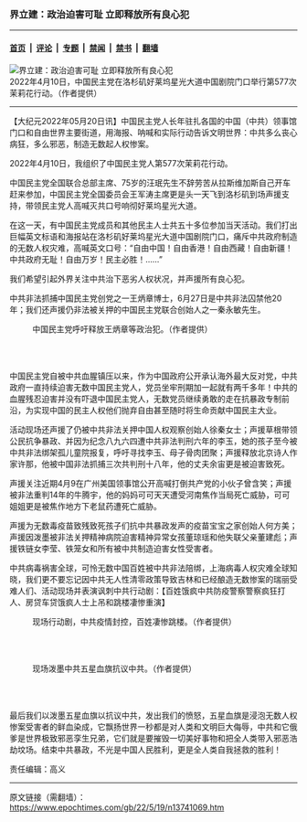 ### 界立建：政治迫害可耻 立即释放所有良心犯

---

#### [首页](../../../..?n13741069) &nbsp;|&nbsp; [评论](../../../../../epoch-comment?n13741069) &nbsp;|&nbsp; [专题](../../../../../epoch-special?n13741069) &nbsp;|&nbsp; [禁闻](../../../../../epoch-news?n13741069) &nbsp;|&nbsp; [禁书](../../../../../books?n13741069) &nbsp;|&nbsp; [翻墙](https://github.com/gfw-breaker/nogfw/blob/master/README.md?n13741069)


<div><img alt="界立建：政治迫害可耻 立即释放所有良心犯" class="attachment-djy_600_400 size-djy_600_400 wp-post-image" src="https://i.epochtimes.com/assets/uploads/2022/05/id13741077-download-600x400.png"/>
<div class="caption">
 2022年4月10日，中国民主党在洛杉矶好莱坞星光大道中国剧院门口举行第577次茉莉花行动。（作者提供）
</div></div><hr/><div class="post_content" id="artbody" itemprop="articleBody">
 <!-- article content begin -->
 <p>
  【大纪元2022年05月20日讯】中国民主党人长年驻扎各国的中国（中共）领事馆门口和自由世界主要街道，用海报、呐喊和实际行动告诉文明世界：中共多么丧心病狂，多么邪恶，制造无数起人权惨案。
 </p>
 <p>
  2022年4月10日，我组织了中国民主党人第577次茉莉花行动。
 </p>
 <p>
  中国民主党全国联合总部主席、75岁的汪珉先生不辞劳苦从拉斯维加斯自己开车赶来参加，中国民主党全国委员会王军涛主席更是头一天飞到洛杉矶到场声援支持，带领民主党人高喊灭共口号响彻好莱坞星光大道。
 </p>
 <p>
  在这一天，有中国民主党成员和其他民主人士共五十多位参加当天活动。我们打出巨幅英文标语和海报站在洛杉矶好莱坞星光大道中国剧院门口，痛斥中共政府制造的无数人权灾难，高喊英文口号：“自由中国！自由香港！自由西藏！自由新疆！中共政府无耻！自由万岁！民主必胜！……”
 </p>
 <p>
  我们希望引起外界关注中共治下恶劣人权状况，并声援所有良心犯。
 </p>
 <p>
  中共非法抓捕中国民主党创党之一王炳章博士，6月27日是中共非法囚禁他20年；我们还声援仍非法被关押的中国民主党联合创始人之一秦永敏先生。
 </p>
 <figure aria-describedby="caption-attachment-13741083" class="wp-caption aligncenter" id="attachment_13741083" style="width: 500px">
  <ok href="https://i.epochtimes.com/assets/uploads/2022/05/id13741083-download-1.png" target="_blank">
   <img alt="" class="wp-image-13741083" src="https://i.epochtimes.com/assets/uploads/2022/05/id13741083-download-1-600x643.png"/>
  </ok>
  <br/><figcaption class="wp-caption-text" id="caption-attachment-13741083">
   中国民主党呼吁释放王炳章等政治犯。（作者提供）
  </figcaption><br/>
 </figure><br/>
 <p>
  中国民主党自被中共血腥镇压以来，作为中国政府公开承认海外最大反对党，中共政府一直持续迫害无数中国民主党人，党员坐牢刑期加一起就有两千多年！中共的血腥残忍迫害并没有吓退中国民主党人，无数党员继续勇敢的走在抗暴政专制前沿，为实现中国的民主人权他们抛弃自由甚至随时将生命贡献中国民主大业。
 </p>
 <p>
  活动现场还声援了仍被中共非法关押中国人权观察创始人徐秦女士；声援草根带领公民抗争暴政、并因为纪念八九六四遭中共非法判刑六年的李玉，她的孩子至今被中共非法绑架孤儿童院报复，呼吁寻找李玉、母子骨肉团聚；声援释放北京诗人作家许那，他被中国非法抓捕三次共判刑十八年，他的丈夫余宙更是被迫害致死。
 </p>
 <p>
  声援关注近期4月9在广州美国领事馆公开高喊打倒共产党的小伙子曾含笑；声援被非法重判14年的牛腾宇，他的妈妈可可天天遭受河南焦作当局死亡威胁，可可姐姐更是被焦作地方下老鼠药遭死亡威胁。
 </p>
 <p>
  声援为无数毒疫苗致残致死孩子们抗中共暴政发声的疫苗宝宝之家创始人何方美；声援因泼墨被非法关押精神病院迫害精神异常女孩董琼瑶和他失联父亲董建彪；声援铁链女李莹、铁笼女和所有被中共制造迫害女性受害者。
 </p>
 <p>
  中共病毒祸害全球，可怜无数中国百姓被中共非法陪绑，上海病毒人权灾难全球知晓，我们更不要忘记因中共无人性清零政策导致吉林和已经酿造无数惨案的瑞丽受难人们、活动现场并表演讽刺中共行动剧：【百姓饿疯中共防疫警察警察疯狂打人、房贷车贷饿疯人士上吊和跳楼凄惨重演】
 </p>
 <figure aria-describedby="caption-attachment-13741084" class="wp-caption aligncenter" id="attachment_13741084" style="width: 600px">
  <ok href="https://i.epochtimes.com/assets/uploads/2022/05/id13741084-thumbnail_IMG_7472.jpeg" target="_blank">
   <img alt="" class="size-large wp-image-13741084" src="https://i.epochtimes.com/assets/uploads/2022/05/id13741084-thumbnail_IMG_7472-600x438.jpeg"/>
  </ok>
  <br/><figcaption class="wp-caption-text" id="caption-attachment-13741084">
   现场行动剧，中共疫情封控，百姓凄惨跳楼。（作者提供）
  </figcaption><br/>
 </figure><br/>
 <figure aria-describedby="caption-attachment-13741088" class="wp-caption aligncenter" id="attachment_13741088" style="width: 600px">
  <ok href="https://i.epochtimes.com/assets/uploads/2022/05/id13741088-IMG_7474.jpeg" target="_blank">
   <img alt="" class="size-large wp-image-13741088" src="https://i.epochtimes.com/assets/uploads/2022/05/id13741088-IMG_7474-600x470.jpeg"/>
  </ok>
  <br/><figcaption class="wp-caption-text" id="caption-attachment-13741088">
   现场泼墨中共五星血旗抗议中共。（作者提供）
  </figcaption><br/>
 </figure><br/>
 <p>
  最后我们以泼墨五星血旗以抗议中共，发出我们的愤怒，五星血旗是浸泡无数人权惨案受害者的鲜血染成，它飘扬世界一秒都是对人类和文明巨大侮辱，中共和它俄爹是世界极致邪恶孪生兄弟，它们就是要摧毁一切美好事物和把全人类带入邪恶浩劫坟场。结束中共暴政，不光是中国人民胜利，更是全人类自我拯救的胜利！
 </p>
 <p>
  责任编辑：高义
 </p>
 <!-- article content end -->
 <div id="below_article_ad">
 </div>
</div>


---

原文链接（需翻墙）：https://www.epochtimes.com/gb/22/5/19/n13741069.htm